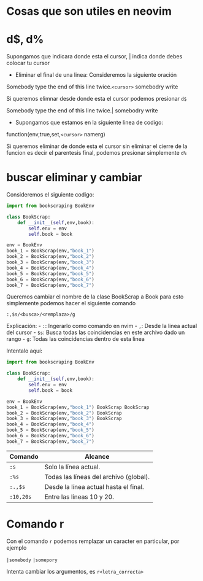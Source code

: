 # Cosas que son utiles en neovim

# d$, d%
Supongamos que <cursor> indicara donde esta el cursor, | indica donde debes colocar
tu cursor

- Eliminar el final de una linea: Consideremos la siguiente oración

Somebody type the end of this line twice.`<cursor>` somebodry write

Si queremos elimnar desde donde esta el cursor podemos presionar `d$`

Somebody type the end of this line twice.| somebodry write


- Supongamos que estamos en la siguiente linea de codigo: 

function(env,true,set,`<cursor>` namerg)

Si queremos eliminar de donde esta el cursor sin eliminar el cierre de la funcion
es decir el parentesis final, podemos presionar simplemente `d%`

# buscar eliminar y cambiar

Consideremos el siguiente codigo:


```python
import from bookscraping BookEnv

class BookScrap:
    def __init__(self,env,book):
        self.env = env
        self.book = book

env = BookEnv
book_1 = BookScrap(env,"book_1")
book_2 = BookScrap(env,"book_2")
book_3 = BookScrap(env,"book_3")
book_4 = BookScrap(env,"book_4")
book_5 = BookScrap(env,"book_5")
book_6 = BookScrap(env,"book_6")
book_7 = BookScrap(env,"book_7")
```

Queremos cambiar el nombre de la clase BookScrap a Book para esto simplemente
podemos hacer el siguiente comando 


`:,$s/<busca>/<remplaza>/g`

Explicación:
    - `:`: Ingerarlo como comando en nvim
    - `,`: Desde la linea actual del cursor
    - `$s`: Busca todas las coincidencias en este archivo dado un rango
    - `g`: Todas las coincidencias dentro de esta linea

Intentalo aquí:



```python
import from bookscraping BookEnv

class BookScrap:
    def __init__(self,env,book):
        self.env = env
        self.book = book

env = BookEnv
book_1 = BookScrap(env,"book_1") BookScrap BookScrap
book_2 = BookScrap(env,"book_2") BookScrap
book_3 = BookScrap(env,"book_3") BookScrap
book_4 = BookScrap(env,"book_4")
book_5 = BookScrap(env,"book_5")
book_6 = BookScrap(env,"book_6")
book_7 = BookScrap(env,"book_7")
```

| Comando   | Alcance                                |
|-----------|----------------------------------------|
| `:s`      | Solo la línea actual.                 |
| `:%s`     | Todas las líneas del archivo (global). |
| `:.,$s`   | Desde la línea actual hasta el final.  |
| `:10,20s` | Entre las líneas 10 y 20.             |


# Comando r

Con el comando `r` podemos remplazar un
caracter en particular, por ejemplo

`|somebody`
`|somepory`


Intenta cambiar los argumentos, es `r<letra_correcta>`


